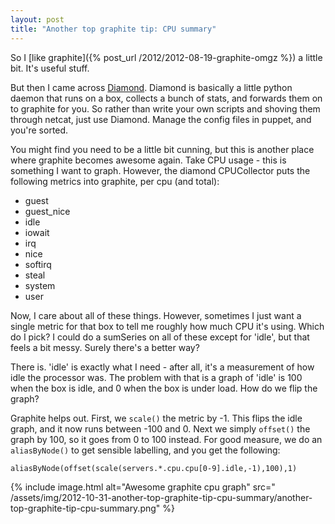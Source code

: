```yaml
---
layout: post
title: "Another top graphite tip: CPU summary"
---
```


So I [like graphite]({% post_url /2012/2012-08-19-graphite-omgz %}) a little bit. It's useful stuff.

But then I came across [Diamond](http://opensource.brightcove.com/project/diamond). Diamond is basically a little python
daemon that runs on a box, collects a bunch of stats, and forwards them on to graphite for you. So rather than write
your own scripts and shoving them through netcat, just use Diamond. Manage the config files in puppet, and you're
sorted.

You might find you need to be a little bit cunning, but this is another place where graphite becomes awesome again. Take
CPU usage - this is something I want to graph. However, the diamond CPUCollector puts the following metrics into
graphite, per cpu (and total):

* guest
* guest_nice
* idle
* iowait
* irq
* nice
* softirq
* steal
* system
* user

Now, I care about all of these things. However, sometimes I just want a single metric for that box to tell me roughly
how much CPU it's using. Which do I pick? I could do a sumSeries on all of these except for 'idle', but that feels a bit
messy. Surely there's a better way?

There is. 'idle' is exactly what I need - after all, it's a measurement of how idle the processor was. The problem with
that is a graph of 'idle' is 100 when the box is idle, and 0 when the box is under load. How do we flip the graph?

Graphite helps out. First, we `scale()` the metric by -1. This flips the idle graph, and it now runs between -100 and 0.
Next we simply `offset()` the graph by 100, so it goes from 0 to 100 instead. For good measure, we do an `aliasByNode()`
to get sensible labelling, and you get the following:

    aliasByNode(offset(scale(servers.*.cpu.cpu[0-9].idle,-1),100),1)

{% include image.html alt="Awesome graphite cpu graph" src="
/assets/img/2012-10-31-another-top-graphite-tip-cpu-summary/another-top-graphite-tip-cpu-summary.png" %}
